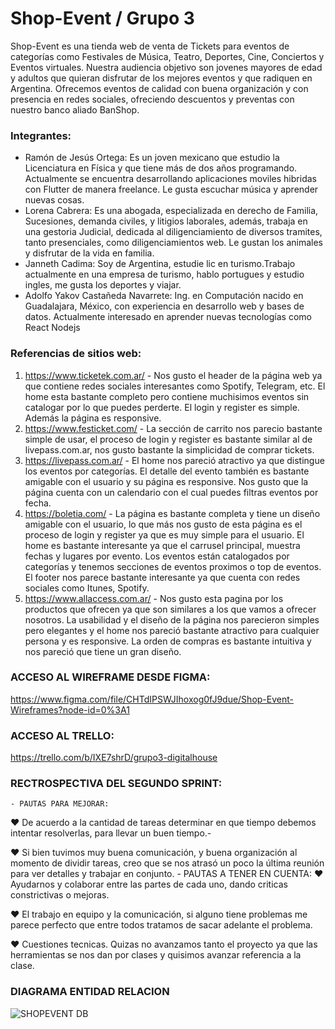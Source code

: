 # Shop-Event / Grupo 3

Shop-Event es una tienda web de venta de Tickets para eventos de categorías como Festivales de Música, Teatro, Deportes, Cine, Conciertos y Eventos virtuales.
Nuestra audiencia objetivo son jovenes mayores de edad y adultos que quieran disfrutar de los mejores eventos y que radiquen en Argentina.
Ofrecemos eventos de calidad con buena organización y con presencia en redes sociales, ofreciendo descuentos y preventas con nuestro banco aliado BanShop.

### Integrantes:

* Ramón de Jesús Ortega: Es un joven mexicano que estudio la Licenciatura en Física y que tiene más de dos años programando. Actualmente se encuentra desarrollando aplicaciones moviles hibridas con Flutter de manera freelance. Le gusta escuchar música y aprender nuevas cosas.
* Lorena Cabrera: Es una abogada, especializada en derecho de Familia, Sucesiones, demanda civiles, y litigios laborales, además, trabaja en una gestoria Judicial, dedicada al diligenciamiento de diversos tramites, tanto presenciales, como diligenciamientos web. Le gustan los animales y disfrutar de la vida en familia.
* Janneth Cadima: Soy de Argentina, estudie lic en turismo.Trabajo actualmente en una empresa de turismo, hablo portugues y estudio ingles, me gusta los deportes y viajar.
* Adolfo Yakov Castañeda Navarrete: Ing. en Computación nacido en Guadalajara, México, con experiencia en desarrollo web y bases de datos. Actualmente interesado en aprender nuevas tecnologías como React  Nodejs

### Referencias de sitios web:

1. https://www.ticketek.com.ar/ - Nos gusto el header de la página web ya que contiene redes sociales interesantes como Spotify, Telegram, etc. El home esta bastante completo pero contiene muchisimos eventos sin catalogar por lo que puedes perderte. El login y register es simple. Además la página es responsive.
2. https://www.festicket.com/ - La sección de carrito nos parecio bastante simple de usar, el proceso de login y register es bastante similar al de livepass.com.ar, nos gusto bastante la simplicidad de comprar tickets.
3. https://livepass.com.ar/ - El home nos pareció atractivo ya que distingue los eventos por categorías. El detalle del evento también es bastante amigable con el usuario y su página es responsive. Nos gusto que la página cuenta con un calendario con el cual puedes filtras eventos por fecha.
4. https://boletia.com/ - La página es bastante completa y tiene un diseño amigable con el usuario, lo que más nos gusto de esta página es el proceso de login y register ya que es muy simple para el usuario. El home es bastante interesante ya que el carrusel  principal, muestra fechas y lugares por evento. Los eventos están catalogados por categorías y tenemos secciones de eventos proximos o top de eventos. El footer nos parece bastante interesante ya que cuenta con redes sociales como Itunes, Spotify.
5. https://www.allaccess.com.ar/ - Nos gusto esta pagina por los productos que ofrecen ya que son similares a los que vamos a ofrecer nosotros. La usabilidad y el diseño de la página nos parecieron simples pero elegantes y el home nos pareció bastante atractivo para cualquier persona y es responsive. La orden de compras es bastante intuitiva y nos pareció que tiene un gran diseño.

### ACCESO AL WIREFRAME DESDE FIGMA:

https://www.figma.com/file/CHTdIPSWJIhoxog0fJ9due/Shop-Event-Wireframes?node-id=0%3A1 

### ACCESO AL TRELLO:

https://trello.com/b/IXE7shrD/grupo3-digitalhouse 

### RECTROSPECTIVA DEL SEGUNDO SPRINT:
    - PAUTAS PARA MEJORAR:
♥ De acuerdo a la cantidad de tareas determinar en que tiempo debemos intentar resolverlas, para llevar un buen tiempo.-

♥ Si bien tuvimos muy buena comunicación, y buena organización al momento de dividir tareas, creo que se nos atrasó un poco la última reunión para ver detalles y trabajar en conjunto.
    - PAUTAS A TENER EN CUENTA:
♥ Ayudarnos y colaborar entre las partes de cada uno, dando criticas constrictivas o mejoras.

♥ El trabajo en equipo y la comunicación, si alguno tiene problemas me parece perfecto que entre todos tratamos de sacar adelante el problema.

♥ Cuestiones tecnicas. Quizas no avanzamos tanto el proyecto ya que las herramientas se nos dan por clases y quisimos avanzar referencia a la clase.

### DIAGRAMA ENTIDAD RELACION
![SHOPEVENT DB](https://user-images.githubusercontent.com/46424945/189017088-80069123-591b-4bdf-9417-f840a70e724f.png)
